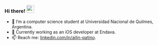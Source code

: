 ### Hi there! <img src="https://media.giphy.com/media/hvRJCLFzcasrR4ia7z/giphy.gif" width="25px">

- 🌱 I’m a computer science student at Universidad Nacional de Quilmes, Argentina.
- 📱 Currently working as an iOS developer at Endava.
- 📫 Reach me: [linkedin.com/in/ailin-patino](https://www.linkedin.com/in/ailin-patino/).
